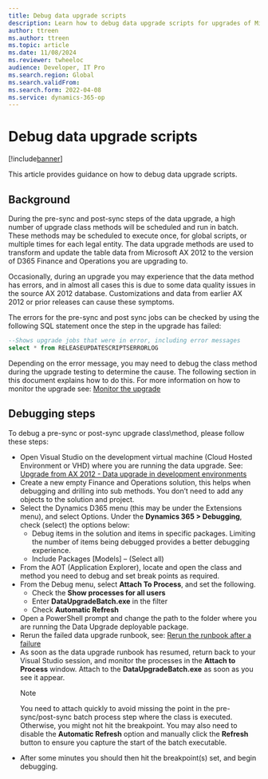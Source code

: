 ```yaml
---
title: Debug data upgrade scripts 
description: Learn how to debug data upgrade scripts for upgrades of Microsoft Dynamics AX 2012 to Dynamics 365 Finance + Operations (on-premises) Tier-1 development environments.
author: ttreen
ms.author: ttreen
ms.topic: article
ms.date: 11/08/2024
ms.reviewer: twheeloc
audience: Developer, IT Pro
ms.search.region: Global
ms.search.validFrom: 
ms.search.form: 2022-04-08
ms.service: dynamics-365-op
---
```


# Debug data upgrade scripts 

[!include[banner](../includes/banner.md)]

This article provides guidance on how to debug data upgrade scripts.

## Background
During the pre-sync and post-sync steps of the data upgrade, a high number of upgrade class methods will be scheduled and run in batch. These methods may be scheduled to execute once, for global scripts, or multiple times for each legal entity. The data upgrade methods are used to transform and update the table data from Microsoft AX 2012 to the version of D365 Finance and Operations you are upgrading to. 

Occasionally, during an upgrade you may experience that the data method has errors, and in almost all cases this is due to some data quality issues in the source AX 2012 database. Customizations and data from earlier AX 2012 or prior releases can cause these symptoms. 

The errors for the pre-sync and post sync jobs can be checked by using the following SQL statement once the step in the upgrade has failed:
```SQL
--Shows upgrade jobs that were in error, including error messages
select * from RELEASEUPDATESCRIPTSERRORLOG
```
Depending on the error message, you may need to debug the class method during the upgrade testing to determine the cause. The following section in this document explains how to do this.
For more information on how to monitor the upgrade see: [Monitor the upgrade](monitor-upgrade.md)

## Debugging steps
To debug a pre-sync or post-sync upgrade class\method, please follow these steps:
 - Open Visual Studio on the development virtual machine (Cloud Hosted Environment or VHD) where you are running the data upgrade. See: [Upgrade from AX 2012 - Data upgrade in development environments]( data-upgrade-2012.md)
 - Create a new empty Finance and Operations solution, this helps when debugging and drilling into sub methods. You don’t need to add any objects to the solution and project. 
 - Select the Dynamics D365 menu (this may be under the Extensions menu), and select Options. Under the **Dynamics 365 > Debugging**, check (select) the options below:
   - Debug items in the solution and items in specific packages. Limiting the number of items being debugged provides a better debugging experience.
   - Include Packages [Models] – (Select all)
 - From the AOT (Application Explorer), locate and open the class and method you need to debug and set break points as required.
 - From the Debug menu, select **Attach To Process**, and set the following.
   - Check the **Show processes for all users**
   - Enter **DataUpgradeBatch.exe** in the filter
   - Check **Automatic Refresh**
 - Open a PowerShell prompt and change the path to the folder where you are running the Data Upgrade deployable package.
- Rerun the failed data upgrade runbook, see: [Rerun the runbook after a failure](data-upgrade-2012.md#rerun-the-runbook-after-a-failure)
 - As soon as the data upgrade runbook has resumed, return back to your Visual Studio session, and monitor the processes in the **Attach to Process** window. Attach to the **DataUpgradeBatch.exe** as soon as you see it appear. 
   > [!NOTE]
   > You need to attach quickly to avoid missing the point in the pre-sync/post-sync batch process step where the class is executed. Otherwise, you might not hit the breakpoint. You may also need to disable the **Automatic Refresh** option and manually click the **Refresh** button to ensure you capture the start of the batch executable. 
 - After some minutes you should then hit the breakpoint(s) set, and begin debugging. 

